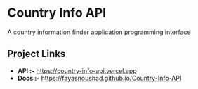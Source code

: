 # Country Info API
A country information finder application programming interface

## Project Links

- **API :-** https://country-info-api.vercel.app
- **Docs :-** https://fayasnoushad.github.io/Country-Info-API
